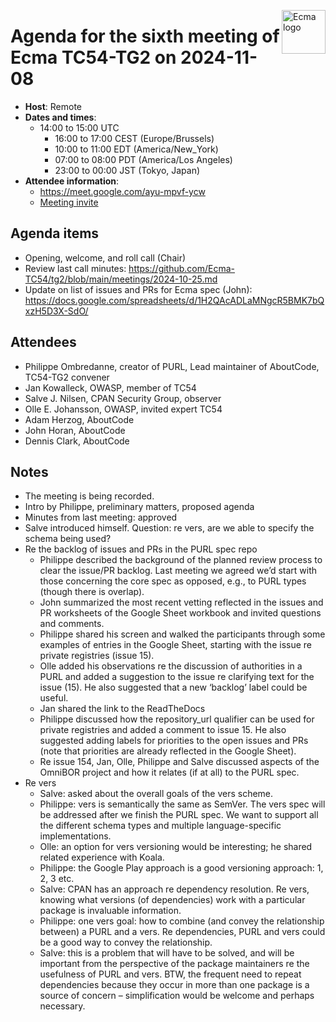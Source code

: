 <img src="https://tc54.org/images/ecma.svg" align="right" height="70" alt="Ecma logo" /> <!-- markdownlint-disable-line MD041 -->

# Agenda for the sixth meeting of Ecma TC54-TG2 on 2024-11-08

- **Host**: Remote
- **Dates and times**:
    - 14:00 to 15:00 UTC
      - 16:00 to 17:00 CEST (Europe/Brussels)
      - 10:00 to 11:00 EDT (America/New_York)
      - 07:00 to 08:00 PDT (America/Los Angeles)
      - 23:00 to 00:00 JST (Tokyo, Japan)
- **Attendee information**:
  - https://meet.google.com/ayu-mpvf-ycw
  - [Meeting invite](https://calendar.google.com/calendar/event?action=TEMPLATE&tmeid=NXVqbW9mMDMzaDVuZmlsMDdsZWZsMm9kNXVfMjAyNDEwMjVUMTQwMDAwWiBjX2Q4YjE1NDIwZGZmMTdiNzk1OWUyOWE1MWFlMzI0MDk1MWNiZTM4ZGIxZGFlNDU5NzJhODVjOWE3MTEyMDQyMDVAZw&tmsrc=c_d8b15420dff17b7959e29a51ae3240951cbe38db1dae45972a85c9a711204205%40group.calendar.google.com&scp=ALL)

## Agenda items
- Opening, welcome, and roll call (Chair)
- Review last call minutes: https://github.com/Ecma-TC54/tg2/blob/main/meetings/2024-10-25.md
- Update on list of issues and PRs for Ecma spec (John):
https://docs.google.com/spreadsheets/d/1H2QAcADLaMNgcR5BMK7bQxzH5D3X-SdO/

## Attendees
- Philippe Ombredanne, creator of PURL, Lead maintainer of AboutCode, TC54-TG2 convener
- Jan Kowalleck, OWASP, member of TC54
- Salve J. Nilsen, CPAN Security Group, observer
- Olle E. Johansson, OWASP, invited expert TC54
- Adam Herzog, AboutCode
- John Horan, AboutCode
- Dennis Clark, AboutCode

## Notes
- The meeting is being recorded.
- Intro by Philippe, preliminary matters, proposed agenda
- Minutes from last meeting: approved
- Salve introduced himself.  Question: re vers, are we able to specify the schema being used?
- Re the backlog of issues and PRs in the PURL spec repo
  - Philippe described the background of the planned review process to clear the issue/PR backlog.  Last meeting we agreed we’d start with those concerning the core spec as opposed, e.g., to PURL types (though there is overlap).
  - John summarized the most recent vetting reflected in the issues and PR worksheets of the Google Sheet workbook and invited questions and comments.
  - Philippe shared his screen and walked the participants through some examples of entries in the Google Sheet, starting with the issue re private registries (issue 15).
  - Olle added his observations re the discussion of authorities in a PURL and added a suggestion to the issue re clarifying text for the issue (15).  He also suggested that a new ‘backlog’ label could be useful.
  - Jan shared the link to the ReadTheDocs
  - Philippe discussed how the repository_url qualifier can be used for private registries and added a comment to issue 15.  He also suggested adding labels for priorities to the open issues and PRs (note that priorities are already reflected in the Google Sheet).
  - Re issue 154, Jan, Olle, Philippe and Salve discussed aspects of the OmniBOR project and how it relates (if at all) to the PURL spec.
- Re vers
  - Salve: asked about the overall goals of the vers scheme.
  - Philippe: vers is semantically the same as SemVer.  The vers spec will be addressed after we finish the PURL spec.  We want to support all the different schema types and multiple language-specific implementations.
  - Olle: an option for vers versioning would be interesting; he shared related experience with Koala.
  - Philippe: the Google Play approach is a good versioning approach: 1, 2, 3 etc.
  - Salve: CPAN has an approach re dependency resolution.  Re vers, knowing what versions (of dependencies) work with a particular package is invaluable information.
  - Philippe: one vers goal: how to combine (and convey the relationship between) a PURL and a vers.  Re dependencies, PURL and vers could be a good way to convey the relationship.
  - Salve: this is a problem that will have to be solved, and will be important from the perspective of the package maintainers re the usefulness of PURL and vers.  BTW, the frequent need to repeat dependencies because they occur in more than one package is a source of concern – simplification would be welcome and perhaps necessary.
